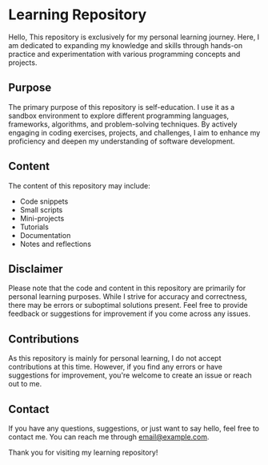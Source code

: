 # Learning Repository

Hello, This repository is exclusively for my personal learning journey. Here, I am dedicated to expanding my knowledge and skills through hands-on practice and experimentation with various programming concepts and projects.

## Purpose

The primary purpose of this repository is self-education. I use it as a sandbox environment to explore different programming languages, frameworks, algorithms, and problem-solving techniques. By actively engaging in coding exercises, projects, and challenges, I aim to enhance my proficiency and deepen my understanding of software development.

## Content

The content of this repository may include:

- Code snippets
- Small scripts
- Mini-projects
- Tutorials
- Documentation
- Notes and reflections

## Disclaimer

Please note that the code and content in this repository are primarily for personal learning purposes. While I strive for accuracy and correctness, there may be errors or suboptimal solutions present. Feel free to provide feedback or suggestions for improvement if you come across any issues.

## Contributions

As this repository is mainly for personal learning, I do not accept contributions at this time. However, if you find any errors or have suggestions for improvement, you're welcome to create an issue or reach out to me.

## Contact

If you have any questions, suggestions, or just want to say hello, feel free to contact me. You can reach me through [email@example.com](mailto:lukaguledani123@gmail.com).

Thank you for visiting my learning repository!
